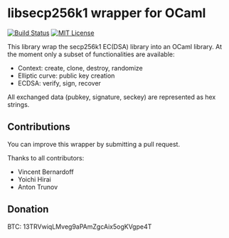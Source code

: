 # libsecp256k1 wrapper for OCaml

[![Build Status](https://travis-ci.org/dakk/secp256k1-ml.svg)](https://travis-ci.org/dakk/secp256k1-ml)
[![MIT License](http://img.shields.io/badge/license-MIT-blue.svg)](https://github.com/dakk/bitcoinml/blob/master/LICENSE)


This library wrap the secp256k1 EC(DSA) library into an OCaml library. At the moment
only a subset of functionalities are available:

- Context: create, clone, destroy, randomize
- Elliptic curve: public key creation
- ECDSA: verify, sign, recover


All exchanged data (pubkey, signature, seckey) are represented as hex strings.



## Contributions

You can improve this wrapper by submitting a pull request.

Thanks to all contributors:
- Vincent Bernardoff
- Yoichi Hirai
- Anton Trunov


## Donation

BTC: 13TRVwiqLMveg9aPAmZgcAix5ogKVgpe4T
